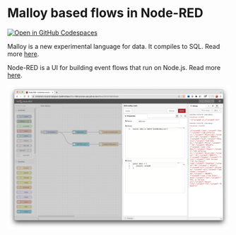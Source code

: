# Malloy based flows in Node-RED 

[![Open in GitHub Codespaces](https://github.com/codespaces/badge.svg)](https://github.com/codespaces/new?hide_repo_select=true&ref=main&repo=620984101)

Malloy is a new experimental language for data. It compiles to SQL. Read more [here](https://www.malloydata.dev/).

Node-RED is a UI for building event flows that run on Node.js. Read more [here](https://github.com/node-red/node-red).

![Screenshot of Node-RED](images/screenshot.png)
